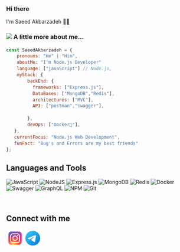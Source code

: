 ### Hi there 
I'm Saeed Akbarzadeh 👨‍💻


### <img src="https://media.giphy.com/media/VgCDAzcKvsR6OM0uWg/giphy.gif" width="50"> A little more about me... 

```javascript
const SaeedAkbarzadeh = {     
    pronouns: "He" | "Him",     
    aboutMe: "I'm Node.js Developer"
    language: ["javaScript"] // Node.js,         
    myStack: {             
        backEnd: {             
          frameworks: ["Express.js"],                   
          DataBases: ["MongoDB","Redis"],
          architectures: ["MVC"],
          API: ["postman","swagger"],
          
        },          
        devOps: ["Docker🐳"],               
   },    
   currentFocus: "Node.js Web Development",     
   funFact: "Bug's and Errors are my best friends" 
};
```

<h2>Languages and Tools</h2>

![JavaScript](https://img.shields.io/badge/javascript-%23323330.svg?style=for-the-badge&logo=javascript&logoColor=%23F7DF1E)
![NodeJS](https://img.shields.io/badge/node.js-6DA55F?style=for-the-badge&logo=node.js&logoColor=white)
![Express.js](https://img.shields.io/badge/express.js-%23404d59.svg?style=for-the-badge&logo=express&logoColor=%2361DAFB)
![MongoDB](https://img.shields.io/badge/MongoDB-%234ea94b.svg?style=for-the-badge&logo=mongodb&logoColor=white)
![Redis](https://img.shields.io/badge/redis-%23DD0031.svg?style=for-the-badge&logo=redis&logoColor=white)
![Docker](https://img.shields.io/badge/docker-%230db7ed.svg?style=for-the-badge&logo=docker&logoColor=white)
![Swagger](https://img.shields.io/badge/-Swagger-%23Clojure?style=for-the-badge&logo=swagger&logoColor=white)
![GraphQL](https://img.shields.io/badge/-GraphQL-E10098?style=for-the-badge&logo=graphql&logoColor=white)
![NPM](https://img.shields.io/badge/NPM-%23CB3837.svg?style=for-the-badge&logo=npm&logoColor=white)
![Git](https://img.shields.io/badge/git-%23F05033.svg?style=for-the-badge&logo=git&logoColor=white)

</br>

<h2> Connect with me </h2>
<a href="https://instagram.com/saeed_arh" ><img  align="left" src="https://github.com/saeed-arh/saeed-arh/blob/main/icons8-instagram-48.png?raw=true"/></a>
<a href="https://t.me/saeed_arh" align="left"><img align="left" src="https://github.com/saeed-arh/saeed-arh/blob/main/icons8-telegram-48.png?raw=true"/></a>
